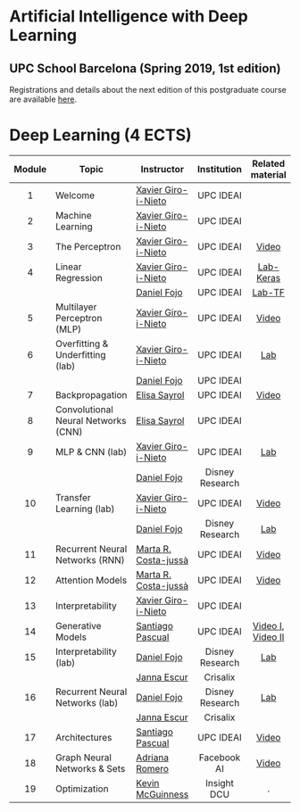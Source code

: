 # Artificial Intelligence with Deep Learning 
## UPC School Barcelona (Spring 2019, 1st edition)

Registrations and details about the next edition of this postgraduate course are available [here](https://www.talent.upc.edu/cat/estudis/formacio/curs/310400/postgrau-artificial-intelligence-deep-learning/).

[XG-web]: https://imatge.upc.edu/web/people/xavier-giro
[DF-web]: https://www.linkedin.com/in/daniel-fojo/
[ES-web]: https://imatge.upc.edu/web/people/elisa-sayrol
[JE-web]: https://www.linkedin.com/in/janna-escur-i-gelabert-276b1212b/?originalSubdomain=es

[AR-web]: https://research.fb.com/people/romero-soriano/
[KM-web]: http://www.eeng.dcu.ie/~mcguinne/
[AS-web]: https://imatge.upc.edu/web/people/amaia-salvador

[MC-web]: http://www.costa-jussa.com/
[SP-web]: https://scholar.google.com/citations?user=7cVOyh0AAAAJ&hl=en


[dlai2018-d01l2-video]: https://www.youtube.com/watch?v=cshjMqYJrTo
[dlai2017-d2l1-video]: https://youtu.be/F03UEq8yVkI
[dlai2017-d3l1-video]: https://www.youtube.com/watch?v=F03UEq8yVkI
[dlai2017-d7l1-video]: https://youtu.be/N3DzDnzL19U
[dlai2017-d8l2-video]: https://youtu.be/z_jufP2xdv4
[dlcv2018-d1l2-video]: https://youtu.be/P47KJJ4wbyo
[dlcv2016-transfer-video]: https://www.youtube.com/watch?v=UKleTP1Zy1U
[dlai2017-d9l2-video]: https://youtu.be/FeJT8ejgsL0
[dlai2017-d10l1-video]: https://www.youtube.com/watch?v=a1aM0yUJXUI

[mcgill-2018-romero]: https://www.youtube.com/watch?v=TFcWLfMJ38o

[aidl2019-dl-lab1a]: https://github.com/upcschool-ai/2019-spring/blob/master/labs/aidl2019_dl_lab1_keras.ipynb
[aidl2019-dl-lab1b]: https://github.com/upcschool-ai/2019-spring/blob/master/labs/aidl2019_dl_lab1_tensorflow.ipynb
[aidl2019-dl-lab2]: https://github.com/upcschool-ai/2019-spring/blob/master/labs/aidl2019_dl_lab2_overfitting.ipynb
[aidl2019-dl-lab3]: https://github.com/upcschool-ai/2019-spring/blob/master/labs/aidl2019_dl_lab3_cnn.ipynb
[aidl2019-dl-lab4]: https://github.com/upcschool-ai/2019-spring/blob/master/labs/aidl2019_dl_lab4_transfer.ipynb
[aidl2019-dl-lab5]: https://github.com/upcschool-ai/2019-spring/blob/master/labs/aidl2019_dl_lab5_style.ipynb
[aidl2019-dl-lab6]: https://github.com/upcschool-ai/2019-spring/blob/master/labs/aidl2019_dl_lab6_rnn.ipynb


# Deep Learning (4 ECTS)

| Module  | Topic                       | Instructor                     | Institution      |  Related material       |
| :---:| ------------------------------ |  ----------------------------- | :----------: |:---------------: |
| 1    | Welcome                        | [Xavier Giro-i-Nieto][XG-web]  |  UPC IDEAI |   |
| 2    | Machine Learning               | [Xavier Giro-i-Nieto][XG-web]  |  UPC IDEAI |   |
| 3    | The Perceptron                 | [Xavier Giro-i-Nieto][XG-web]  |  UPC IDEAI |  [Video][dlai2018-d01l2-video] |
| 4    | Linear Regression              | [Xavier Giro-i-Nieto][XG-web]  |  UPC IDEAI |  [Lab-Keras][aidl2019-dl-lab1a] |
|      |                                | [Daniel Fojo][DF-web]          |  UPC IDEAI |   [Lab-TF][aidl2019-dl-lab1b] |
| 5    | Multilayer Perceptron (MLP)    | [Xavier Giro-i-Nieto][XG-web]  |  UPC IDEAI |  [Video][dlai2017-d2l1-video]  |
| 6    | Overfitting & Underfitting (lab) | [Xavier Giro-i-Nieto][XG-web]  |  UPC IDEAI | [Lab][aidl2019-dl-lab2]  |
|      |                                | [Daniel Fojo][DF-web]          |  UPC IDEAI | |
| 7    | Backpropagation                | [Elisa Sayrol][ES-web]         |  UPC IDEAI       | [Video][dlai2017-d3l1-video] |
| 8    | Convolutional Neural Networks (CNN)  | [Elisa Sayrol][ES-web]   |  UPC IDEAI | |
| 9    | MLP & CNN (lab)                | [Xavier Giro-i-Nieto][XG-web]  |  UPC IDEAI | [Lab][aidl2019-dl-lab3] |
|      |                                | [Daniel Fojo][DF-web]          |  Disney Research       |  |
| 10    | Transfer Learning (lab)        | [Xavier Giro-i-Nieto][XG-web]  |  UPC IDEAI | [Video][dlcv2016-transfer-video] |
|      |                                | [Daniel Fojo][DF-web]          |  Disney Research       | [Lab][aidl2019-dl-lab4] |
| 11    | Recurrent Neural Networks (RNN)| [Marta R. Costa-jussà][MC-web] |  UPC IDEAI | [Video][dlai2017-d7l1-video] |
| 12    | Attention Models               | [Marta R. Costa-jussà][MC-web] |  UPC IDEAI | [Video][dlai2017-d8l2-video] |
| 13    | Interpretability               | [Xavier Giro-i-Nieto][XG-web]  |  UPC IDEAI | |
| 14    | Generative Models              | [Santiago Pascual][SP-web]     |  UPC IDEAI |  [Video I][dlai2017-d9l2-video], [Video II][dlai2017-d10l1-video] |
| 15    | Interpretability (lab)         | [Daniel Fojo][DF-web]            |  Disney Research | [Lab][aidl2019-dl-lab5] |
|      |                                | [Janna Escur][JE-web]          |  Crisalix  |  |
| 16   | Recurrent Neural Networks (lab)| [Daniel Fojo][DF-web]          |  Disney Research       | [Lab][aidl2019-dl-lab6] |
|      |                                | [Janna Escur][JE-web]          |  Crisalix  |  |
| 17    | Architectures                  | [Santiago Pascual][SP-web]     |  UPC IDEAI | [Video][dlcv2018-d1l2-video] |
| 18   | Graph Neural Networks & Sets   | [Adriana Romero][AS-web]       |  Facebook AI | [Video][mcgill-2018-romero] |
| 19   | Optimization                   | [Kevin McGuinness][KM-web]     |  Insight DCU | . |
